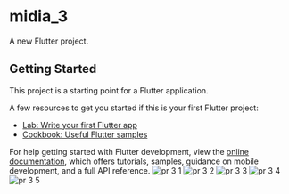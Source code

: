 # midia_3

A new Flutter project.

## Getting Started

This project is a starting point for a Flutter application.

A few resources to get you started if this is your first Flutter project:

- [Lab: Write your first Flutter app](https://docs.flutter.dev/get-started/codelab)
- [Cookbook: Useful Flutter samples](https://docs.flutter.dev/cookbook)

For help getting started with Flutter development, view the
[online documentation](https://docs.flutter.dev/), which offers tutorials,
samples, guidance on mobile development, and a full API reference.
![pr 3 1](https://user-images.githubusercontent.com/121868564/218371850-3689e1b0-e434-41e3-98d3-f674a2a508ef.png)
![pr 3 2](https://user-images.githubusercontent.com/121868564/218371855-4a80fc5b-37ff-4360-a9a5-a6e32dbaa5d7.png)
![pr 3 3](https://user-images.githubusercontent.com/121868564/218371861-24fbf952-af9f-4a11-a82e-ceb07478bfd9.png)
![pr 3 4](https://user-images.githubusercontent.com/121868564/218371863-f3a75313-aaca-4fc5-89b2-1246ae005dc1.png)
![pr 3 5](https://user-images.githubusercontent.com/121868564/218371865-a1ae6885-6de4-4382-ab07-dcb23b6474bd.png)
